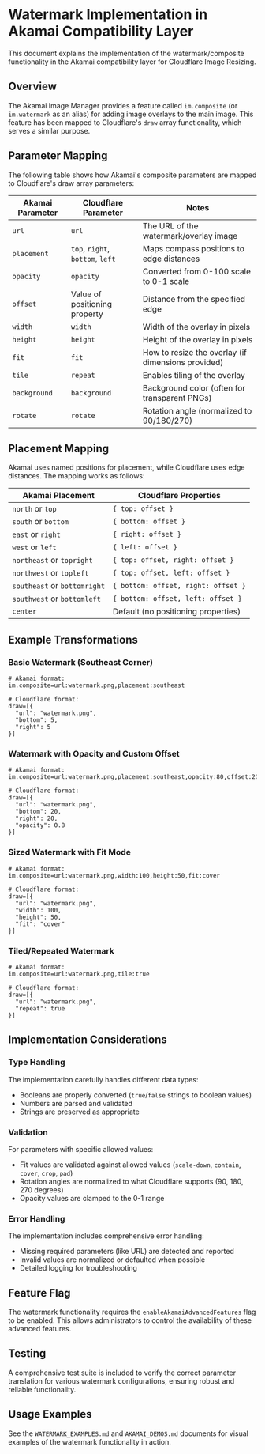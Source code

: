 # Watermark Implementation in Akamai Compatibility Layer

This document explains the implementation of the watermark/composite functionality in the Akamai compatibility layer for Cloudflare Image Resizing.

## Overview

The Akamai Image Manager provides a feature called `im.composite` (or `im.watermark` as an alias) for adding image overlays to the main image. This feature has been mapped to Cloudflare's `draw` array functionality, which serves a similar purpose.

## Parameter Mapping

The following table shows how Akamai's composite parameters are mapped to Cloudflare's draw array parameters:

| Akamai Parameter | Cloudflare Parameter | Notes |
|-----------------|----------------------|-------|
| `url` | `url` | The URL of the watermark/overlay image |
| `placement` | `top`, `right`, `bottom`, `left` | Maps compass positions to edge distances |
| `opacity` | `opacity` | Converted from 0-100 scale to 0-1 scale |
| `offset` | Value of positioning property | Distance from the specified edge |
| `width` | `width` | Width of the overlay in pixels |
| `height` | `height` | Height of the overlay in pixels |
| `fit` | `fit` | How to resize the overlay (if dimensions provided) |
| `tile` | `repeat` | Enables tiling of the overlay |
| `background` | `background` | Background color (often for transparent PNGs) |
| `rotate` | `rotate` | Rotation angle (normalized to 90/180/270) |

## Placement Mapping

Akamai uses named positions for placement, while Cloudflare uses edge distances. The mapping works as follows:

| Akamai Placement | Cloudflare Properties |
|------------------|----------------------|
| `north` or `top` | `{ top: offset }` |
| `south` or `bottom` | `{ bottom: offset }` |
| `east` or `right` | `{ right: offset }` |
| `west` or `left` | `{ left: offset }` |
| `northeast` or `topright` | `{ top: offset, right: offset }` |
| `northwest` or `topleft` | `{ top: offset, left: offset }` |
| `southeast` or `bottomright` | `{ bottom: offset, right: offset }` |
| `southwest` or `bottomleft` | `{ bottom: offset, left: offset }` |
| `center` | Default (no positioning properties) |

## Example Transformations

### Basic Watermark (Southeast Corner)

```
# Akamai format:
im.composite=url:watermark.png,placement:southeast

# Cloudflare format:
draw=[{
  "url": "watermark.png",
  "bottom": 5,
  "right": 5
}]
```

### Watermark with Opacity and Custom Offset

```
# Akamai format:
im.composite=url:watermark.png,placement:southeast,opacity:80,offset:20

# Cloudflare format:
draw=[{
  "url": "watermark.png",
  "bottom": 20,
  "right": 20,
  "opacity": 0.8
}]
```

### Sized Watermark with Fit Mode

```
# Akamai format:
im.composite=url:watermark.png,width:100,height:50,fit:cover

# Cloudflare format:
draw=[{
  "url": "watermark.png",
  "width": 100,
  "height": 50,
  "fit": "cover"
}]
```

### Tiled/Repeated Watermark

```
# Akamai format:
im.composite=url:watermark.png,tile:true

# Cloudflare format:
draw=[{
  "url": "watermark.png",
  "repeat": true
}]
```

## Implementation Considerations

### Type Handling

The implementation carefully handles different data types:
- Booleans are properly converted (`true`/`false` strings to boolean values)
- Numbers are parsed and validated
- Strings are preserved as appropriate

### Validation

For parameters with specific allowed values:
- Fit values are validated against allowed values (`scale-down`, `contain`, `cover`, `crop`, `pad`)
- Rotation angles are normalized to what Cloudflare supports (90, 180, 270 degrees)
- Opacity values are clamped to the 0-1 range

### Error Handling

The implementation includes comprehensive error handling:
- Missing required parameters (like URL) are detected and reported
- Invalid values are normalized or defaulted when possible
- Detailed logging for troubleshooting

## Feature Flag

The watermark functionality requires the `enableAkamaiAdvancedFeatures` flag to be enabled. This allows administrators to control the availability of these advanced features.

## Testing

A comprehensive test suite is included to verify the correct parameter translation for various watermark configurations, ensuring robust and reliable functionality.

## Usage Examples

See the `WATERMARK_EXAMPLES.md` and `AKAMAI_DEMOS.md` documents for visual examples of the watermark functionality in action.